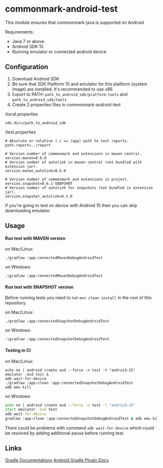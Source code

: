 commonmark-android-test
=======================

This module ensures that commonmark-java is supported on Android

Requirements:

* Java 7 or above
* Android SDK 15
* Running emulator or connected android device

Configuration
-----

1. Download Android SDK
2. Be sure that SDK Platform 15 and emulator for this platform (system image) are installed. It's recommended to use x86
3. Export to PATH: `path_to_android_sdk/platform-tools` and `path_to_android_sdk/tools`
4. Create 2 properties files in commonmark-android-test

/local.properties
```properties
sdk.dir=/path_to_android_sdk
```

/test.properties
```properties
# Absolute or relative (./ == /app) path to test reports.
path.report=../report

# Version number of commonmark and extensions in maven central.
version.maven=0.6.0
# Version number of autolink in maven central (not bundled with extension jar).
version.maven_autolink=0.5.0

# Version number of commonmark and extensions in project.
version.snapshot=0.6.1-SNAPSHOT
# Version number of autolink for snapshots (not bundled in extension jar).
version.snapshot_autolink=0.5.0
```

If you're going to test on device with Android 15 then you can skip downloading emulator.

Usage
-----

#### Run test with MAVEN version

on Mac/Linux:
```shell
./gradlew :app:connectedMavenDebugAndroidTest
```

on Windows:
```bat
.\gradlew :app:connectedMavenDebugAndroidTest
```

#### Run test with SNAPSHOT version

Before running tests you need to run `mvn clean install` in the root of
this repository.

on Mac/Linux:
```shell
./gradlew :app:connectedSnapshotDebugAndroidTest
```

on Windows:
```bat
.\gradlew :app:connectedSnapshotDebugAndroidTest
```


#### Testing in CI

on Mac/Linux:
```shell
echo no | android create avd --force -n test -t "android-15"
emulator -avd test &
adb wait-for-device
./gradlew :app:clean :app:connectedSnapshotDebugAndroidTest
adb emu kill
```

on Windows:
```bat
echo no | android create avd --force -n test -t "android-15"
start emulator -avd test
adb wait-for-device
gradlew :app:clean :app:connectedSnapshotDebugAndroidTest & adb emu kill
```

There could be problems with command `adb wait-for-device` which could be resolved by adding additional pause before running test.

Links
-----
[Gradle Documentations](https://docs.gradle.org/current/userguide/userguide.html)
[Android Gradle Plugin Docs](http://tools.android.com/tech-docs/new-build-system)
